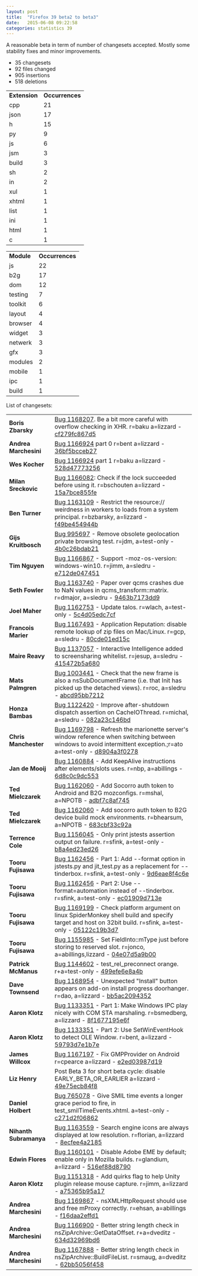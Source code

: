 ```yaml
---
layout: post
title:  "Firefox 39 beta2 to beta3"
date:   2015-06-08 09:22:58
categories: statistics 39
---
```


A reasonable beta in term of number of changesets accepted.
Mostly some stability fixes and minor improvements.

<p>
<ul>
<li>35 changesets</li>
<li>92 files changed</li>
<li>905 insertions</li>
<li>518 deletions</li>
</ul>
</p>
<p>
<table><tr><td><strong>Extension</strong></td><td><strong>Occurrences</strong></td></tr>
<tr><td>cpp</td><td>21</td></tr>
<tr><td>json</td><td>17</td></tr>
<tr><td>h</td><td>15</td></tr>
<tr><td>py</td><td>9</td></tr>
<tr><td>js</td><td>6</td></tr>
<tr><td>jsm</td><td>3</td></tr>
<tr><td>build</td><td>3</td></tr>
<tr><td>sh</td><td>2</td></tr>
<tr><td>in</td><td>2</td></tr>
<tr><td>xul</td><td>1</td></tr>
<tr><td>xhtml</td><td>1</td></tr>
<tr><td>list</td><td>1</td></tr>
<tr><td>ini</td><td>1</td></tr>
<tr><td>html</td><td>1</td></tr>
<tr><td>c</td><td>1</td></tr>
</table>
</p>
<p>
<table><tr><td><strong>Module</strong></td><td><strong>Occurrences</strong></td></tr>
<tr><td>js</td><td>22</td></tr>
<tr><td>b2g</td><td>17</td></tr>
<tr><td>dom</td><td>12</td></tr>
<tr><td>testing</td><td>7</td></tr>
<tr><td>toolkit</td><td>6</td></tr>
<tr><td>layout</td><td>4</td></tr>
<tr><td>browser</td><td>4</td></tr>
<tr><td>widget</td><td>3</td></tr>
<tr><td>netwerk</td><td>3</td></tr>
<tr><td>gfx</td><td>3</td></tr>
<tr><td>modules</td><td>2</td></tr>
<tr><td>mobile</td><td>1</td></tr>
<tr><td>ipc</td><td>1</td></tr>
<tr><td>build</td><td>1</td></tr>
</table>
</p>
<p>List of changesets:
<table>
<tr><td><strong>Boris Zbarsky</strong></td><td><a href="https://bugzilla.mozilla.org/1168207">Bug 1168207</a>.  Be a bit more careful with overflow checking in XHR.  r=baku a=lizzard - <a href="https://hg.mozilla.org/releases/mozilla-beta/rev/cf279fc867d5">cf279fc867d5</a></td></tr>
<tr><td><strong>Andrea Marchesini</strong></td><td><a href="https://bugzilla.mozilla.org/1166924">Bug 1166924</a> part 0 r=bent a=lizzard - <a href="https://hg.mozilla.org/releases/mozilla-beta/rev/36bf5bcceb27">36bf5bcceb27</a></td></tr>
<tr><td><strong>Wes Kocher</strong></td><td><a href="https://bugzilla.mozilla.org/1166924">Bug 1166924</a> part 1 r=baku a=lizzard - <a href="https://hg.mozilla.org/releases/mozilla-beta/rev/528d47773256">528d47773256</a></td></tr>
<tr><td><strong>Milan Sreckovic</strong></td><td><a href="https://bugzilla.mozilla.org/1166082">Bug 1166082</a>: Check if the lock succeeded before using it. r=bschouten a=lizzard - <a href="https://hg.mozilla.org/releases/mozilla-beta/rev/15a7bce855fe">15a7bce855fe</a></td></tr>
<tr><td><strong>Ben Turner</strong></td><td><a href="https://bugzilla.mozilla.org/1163109">Bug 1163109</a> - Restrict the resource:// weirdness in workers to loads from a  system principal. r=bzbarsky, a=lizzard - <a href="https://hg.mozilla.org/releases/mozilla-beta/rev/f49be454944b">f49be454944b</a></td></tr>
<tr><td><strong>Gijs Kruitbosch</strong></td><td><a href="https://bugzilla.mozilla.org/995697">Bug 995697</a> - Remove obsolete geolocation private browsing test. r=jdm, a=test-only - <a href="https://hg.mozilla.org/releases/mozilla-beta/rev/4b0c26bdab21">4b0c26bdab21</a></td></tr>
<tr><td><strong>Tim Nguyen</strong></td><td><a href="https://bugzilla.mozilla.org/1166867">Bug 1166867</a> - Support -moz-os-version: windows-win10. r=jimm, a=sledru - <a href="https://hg.mozilla.org/releases/mozilla-beta/rev/e712de047451">e712de047451</a></td></tr>
<tr><td><strong>Seth Fowler</strong></td><td><a href="https://bugzilla.mozilla.org/1163740">Bug 1163740</a> - Paper over qcms crashes due to NaN values in qcms_transform::matrix. r=dmajor, a=sledru - <a href="https://hg.mozilla.org/releases/mozilla-beta/rev/9463b7173dd9">9463b7173dd9</a></td></tr>
<tr><td><strong>Joel Maher</strong></td><td><a href="https://bugzilla.mozilla.org/1162753">Bug 1162753</a> - Update talos. r=wlach, a=test-only - <a href="https://hg.mozilla.org/releases/mozilla-beta/rev/5c4d05edc7cf">5c4d05edc7cf</a></td></tr>
<tr><td><strong>Francois Marier</strong></td><td><a href="https://bugzilla.mozilla.org/1167493">Bug 1167493</a> - Application Reputation: disable remote lookup of zip files on Mac/Linux. r=gcp, a=sledru - <a href="https://hg.mozilla.org/releases/mozilla-beta/rev/80cde01ed15c">80cde01ed15c</a></td></tr>
<tr><td><strong>Maire Reavy</strong></td><td><a href="https://bugzilla.mozilla.org/1137057">Bug 1137057</a> - Interactive Intelligence added to screensharing whitelist. r=jesup, a=sledru - <a href="https://hg.mozilla.org/releases/mozilla-beta/rev/415472b5a680">415472b5a680</a></td></tr>
<tr><td><strong>Mats Palmgren</strong></td><td><a href="https://bugzilla.mozilla.org/1003441">Bug 1003441</a> - Check that the new frame is also a nsSubDocumentFrame (i.e. that Init has picked up the detached views). r=roc, a=sledru - <a href="https://hg.mozilla.org/releases/mozilla-beta/rev/abcd95bb7212">abcd95bb7212</a></td></tr>
<tr><td><strong>Honza Bambas</strong></td><td><a href="https://bugzilla.mozilla.org/1122420">Bug 1122420</a> - Improve after-shutdown dispatch assertion on CacheIOThread. r=michal, a=sledru - <a href="https://hg.mozilla.org/releases/mozilla-beta/rev/082a23c146bd">082a23c146bd</a></td></tr>
<tr><td><strong>Chris Manchester</strong></td><td><a href="https://bugzilla.mozilla.org/1169798">Bug 1169798</a> - Refresh the marionette server's window reference when switching between windows to avoid intermittent exception.;r=ato a=test-only - <a href="https://hg.mozilla.org/releases/mozilla-beta/rev/d8904a3f0278">d8904a3f0278</a></td></tr>
<tr><td><strong>Jan de Mooij</strong></td><td><a href="https://bugzilla.mozilla.org/1160884">Bug 1160884</a> - Add KeepAlive instructions after elements/slots uses. r=nbp, a=abillings - <a href="https://hg.mozilla.org/releases/mozilla-beta/rev/6d8c0c9dc553">6d8c0c9dc553</a></td></tr>
<tr><td><strong>Ted Mielczarek</strong></td><td><a href="https://bugzilla.mozilla.org/1162060">Bug 1162060</a> - Add Socorro auth token to Android and B2G mozconfigs. r=mshal, a=NPOTB - <a href="https://hg.mozilla.org/releases/mozilla-beta/rev/adbf7c8af745">adbf7c8af745</a></td></tr>
<tr><td><strong>Ted Mielczarek</strong></td><td><a href="https://bugzilla.mozilla.org/1162060">Bug 1162060</a> - Add socorro auth token to B2G device build mock environments. r=bhearsum, a=NPOTB - <a href="https://hg.mozilla.org/releases/mozilla-beta/rev/683cbf33c92a">683cbf33c92a</a></td></tr>
<tr><td><strong>Terrence Cole</strong></td><td><a href="https://bugzilla.mozilla.org/1156045">Bug 1156045</a> - Only print jstests assertion output on failure. r=sfink, a=test-only - <a href="https://hg.mozilla.org/releases/mozilla-beta/rev/b8a4ed23ed26">b8a4ed23ed26</a></td></tr>
<tr><td><strong>Tooru Fujisawa</strong></td><td><a href="https://bugzilla.mozilla.org/1162456">Bug 1162456</a> - Part 1: Add --format option in jstests.py and jit_test.py as a replacement for --tinderbox. r=sfink, a=test-only - <a href="https://hg.mozilla.org/releases/mozilla-beta/rev/9d6eae8f4c6e">9d6eae8f4c6e</a></td></tr>
<tr><td><strong>Tooru Fujisawa</strong></td><td><a href="https://bugzilla.mozilla.org/1162456">Bug 1162456</a> - Part 2: Use --format=automation instead of --tinderbox. r=sfink, a=test-only - <a href="https://hg.mozilla.org/releases/mozilla-beta/rev/ec01909d713e">ec01909d713e</a></td></tr>
<tr><td><strong>Tooru Fujisawa</strong></td><td><a href="https://bugzilla.mozilla.org/1169199">Bug 1169199</a> - Check platform argument on linux SpiderMonkey shell build and specify target and host on 32bit build. r=sfink, a=test-only - <a href="https://hg.mozilla.org/releases/mozilla-beta/rev/05122c19b3d7">05122c19b3d7</a></td></tr>
<tr><td><strong>Tooru Fujisawa</strong></td><td><a href="https://bugzilla.mozilla.org/1155985">Bug 1155985</a> - Set FieldInto::mType just before storing to reserved slot. r=jonco, a=abillings,lizzard - <a href="https://hg.mozilla.org/releases/mozilla-beta/rev/04e07d5a9b00">04e07d5a9b00</a></td></tr>
<tr><td><strong>Patrick McManus</strong></td><td><a href="https://bugzilla.mozilla.org/1144602">Bug 1144602</a> - test_rel_preconnect orange. r+a=test-only - <a href="https://hg.mozilla.org/releases/mozilla-beta/rev/499efe6e8a4b">499efe6e8a4b</a></td></tr>
<tr><td><strong>Dave Townsend</strong></td><td><a href="https://bugzilla.mozilla.org/1168954">Bug 1168954</a> - Unexpected &quot;Install&quot; button appears on add-on install progress doorhanger. r=dao, a=lizzard - <a href="https://hg.mozilla.org/releases/mozilla-beta/rev/bb5ac2094352">bb5ac2094352</a></td></tr>
<tr><td><strong>Aaron Klotz</strong></td><td><a href="https://bugzilla.mozilla.org/1133351">Bug 1133351</a> - Part 1: Make Windows IPC play nicely with COM STA marshaling. r=bsmedberg, a=lizzard - <a href="https://hg.mozilla.org/releases/mozilla-beta/rev/8f1677195e6f">8f1677195e6f</a></td></tr>
<tr><td><strong>Aaron Klotz</strong></td><td><a href="https://bugzilla.mozilla.org/1133351">Bug 1133351</a> - Part 2: Use SetWinEventHook to detect OLE Window. r=bent, a=lizzard - <a href="https://hg.mozilla.org/releases/mozilla-beta/rev/59793d7e1b7e">59793d7e1b7e</a></td></tr>
<tr><td><strong>James Willcox</strong></td><td><a href="https://bugzilla.mozilla.org/1167197">Bug 1167197</a> - Fix GMPProvider on Android r=cpearce a=lizzard - <a href="https://hg.mozilla.org/releases/mozilla-beta/rev/e2ed03987d19">e2ed03987d19</a></td></tr>
<tr><td><strong>Liz Henry</strong></td><td>Post Beta 3 for short beta cycle: disable EARLY_BETA_OR_EARLIER a=lizzard - <a href="https://hg.mozilla.org/releases/mozilla-beta/rev/49e75ecb84f8">49e75ecb84f8</a></td></tr>
<tr><td><strong>Daniel Holbert</strong></td><td><a href="https://bugzilla.mozilla.org/765078">Bug 765078</a> - Give SMIL time events a longer grace period to fire, in test_smilTimeEvents.xhtml. a=test-only - <a href="https://hg.mozilla.org/releases/mozilla-beta/rev/c271d2f06862">c271d2f06862</a></td></tr>
<tr><td><strong>Nihanth Subramanya</strong></td><td><a href="https://bugzilla.mozilla.org/1163559">Bug 1163559</a> - Search engine icons are always displayed at low resolution. r=florian, a=lizzard - <a href="https://hg.mozilla.org/releases/mozilla-beta/rev/8ecfee4a2185">8ecfee4a2185</a></td></tr>
<tr><td><strong>Edwin Flores</strong></td><td><a href="https://bugzilla.mozilla.org/1160101">Bug 1160101</a> - Disable Adobe EME by default; enable only in Mozilla builds. r=glandium, a=lizzard - <a href="https://hg.mozilla.org/releases/mozilla-beta/rev/516ef88d8790">516ef88d8790</a></td></tr>
<tr><td><strong>Aaron Klotz</strong></td><td><a href="https://bugzilla.mozilla.org/1151318">Bug 1151318</a> - Add quirks flag to help Unity plugin release mouse capture. r=jimm, a=lizzard - <a href="https://hg.mozilla.org/releases/mozilla-beta/rev/a75365b95a17">a75365b95a17</a></td></tr>
<tr><td><strong>Andrea Marchesini</strong></td><td><a href="https://bugzilla.mozilla.org/1169867">Bug 1169867</a> - nsXMLHttpRequest should use and free mProxy correctly. r=ehsan, a=abillings - <a href="https://hg.mozilla.org/releases/mozilla-beta/rev/f16daa2effd1">f16daa2effd1</a></td></tr>
<tr><td><strong>Andrea Marchesini</strong></td><td><a href="https://bugzilla.mozilla.org/1166900">Bug 1166900</a> - Better string length check in nsZipArchive::GetDataOffset. r+a=dveditz - <a href="https://hg.mozilla.org/releases/mozilla-beta/rev/634d32969bd6">634d32969bd6</a></td></tr>
<tr><td><strong>Andrea Marchesini</strong></td><td><a href="https://bugzilla.mozilla.org/1167888">Bug 1167888</a> - Better string length check in nsZipArchive::BuildFileList. r=smaug, a=dveditz - <a href="https://hg.mozilla.org/releases/mozilla-beta/rev/62bb5056f458">62bb5056f458</a></td></tr>
</table>
</p>
